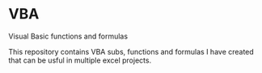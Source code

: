 # VBA
 Visual Basic functions and formulas

This repository contains VBA subs, functions and formulas I have created that can be usful in multiple excel projects. 
